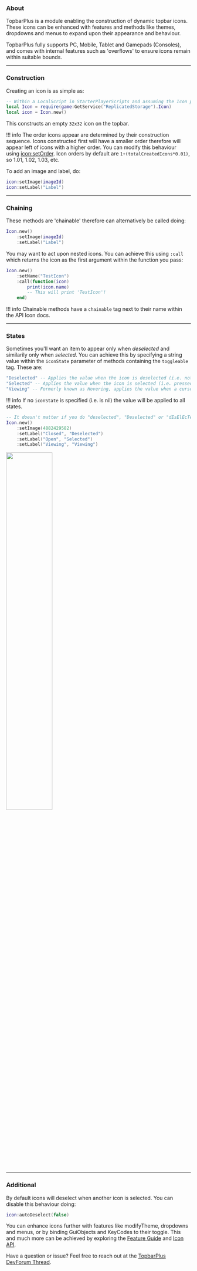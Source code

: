 [icon:setOrder]: https://1foreverhd.github.io/TopbarPlus/api/#setorder
[Feature Guide]: https://1foreverhd.github.io/TopbarPlus/features
[Icon API]: https://1foreverhd.github.io/TopbarPlus/api
[TopbarPlus DevForum Thread]: https://devforum.roblox.com/t/topbarplus/1017485

### About
TopbarPlus is a module enabling the construction of dynamic topbar icons. These icons can be enhanced with features and methods like themes, dropdowns and menus to expand upon their appearance and behaviour.

TopbarPlus fully supports PC, Mobile, Tablet and Gamepads (Consoles), and comes with internal features such as 'overflows' to ensure icons remain within suitable bounds.

----------

### Construction
Creating an icon is as simple as:

``` lua
-- Within a LocalScript in StarterPlayerScripts and assuming the Icon package is placed in ReplicatedStorage
local Icon = require(game:GetService("ReplicatedStorage").Icon)
local icon = Icon.new()
```

This constructs an empty ``32x32`` icon on the topbar.

!!! info
    The order icons appear are determined by their construction sequence. Icons constructed first will have a smaller order therefore will appear left of icons with a higher order. You can modify this behaviour using [icon:setOrder]. Icon orders by default are ``1+(totalCreatedIcons*0.01)``, so 1.01, 1.02, 1.03, etc.

To add an image and label, do:
```lua
icon:setImage(imageId)
icon:setLabel("Label")
```

----------

### Chaining
These methods are 'chainable' therefore can alternatively be called doing:
```lua
Icon.new()
    :setImage(imageId)
    :setLabel("Label")
```

You may want to act upon nested icons. You can achieve this using ``:call``
which returns the icon as the first argument within the function you pass:
```lua
Icon.new()
    :setName("TestIcon")
    :call(function(icon)
        print(icon.name)
        -- This will print 'TestIcon'!
    end)
```

!!! info
    Chainable methods have a ``chainable`` tag next to their name within the API Icon docs.

----------

### States
Sometimes you'll want an item to appear only when *deselected* and similarily only when *selected*. You can achieve this by specifying a string value within the ``iconState`` parameter of methods containing the ``toggleable`` tag. These are:

```lua
"Deselected" -- Applies the value when the icon is deselected (i.e. not pressed)
"Selected" -- Applies the value when the icon is selected (i.e. pressed)
"Viewing" -- Formerly known as Hovering, applies the value when a cursor is hovering above, a controller highlighting, or touchpad (mobile) long-pressing (but before releasing) an icon
```

!!! info
    If no ``iconState`` is specified (i.e. is nil) the value will be applied to all states.

```lua
-- It doesn't matter if you do "deselected", "Deselected" or "dEsElEcTeD"; iconStates are not case sensitive
Icon.new()
	:setImage(4882429582)
	:setLabel("Closed", "Deselected")
	:setLabel("Open", "Selected")
	:setLabel("Viewing", "Viewing")
```

<a><img src="https://i.imgur.com/0QrDmi6.gif" width="50%"/></a>

----------

### Additional
By default icons will deselect when another icon is selected. You can disable this behaviour doing:
```lua
icon:autoDeselect(false)
```

You can enhance icons further with features like modifyTheme, dropdowns and menus, or by binding GuiObjects and KeyCodes to their toggle. This and much more can be achieved by exploring the [Feature Guide] and [Icon API].

Have a question or issue? Feel free to reach out at the [TopbarPlus DevForum Thread].